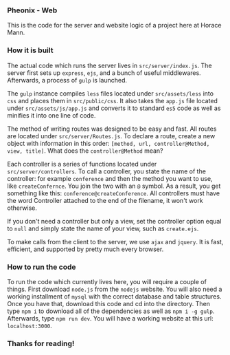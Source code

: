 ### Pheonix - Web
This is the code for the server and website logic of a project here at Horace Mann.

### How it is built
The actual code which runs the server lives in `src/server/index.js`. The server first sets up `express`, `ejs`, and a bunch of useful middlewares. Afterwards, a process of `gulp` is launched.

The `gulp` instance compiles `less` files located under `src/assets/less` into `css` and places them in `src/public/css`. It also takes the `app.js` file located under `src/assets/js/app.js` and converts it to standard `es5` code as well as minifies it into one line of code.

The method of writing routes was designed to be easy and fast. All routes are located under `src/server/Routes.js`. To declare a route, create a new object with information in this order: `[method, url, controller@Method, view, title]`. What does the `controller@Method` mean? 

Each controller is a series of functions located under `src/server/controllers`. To call a controller, you state the name of the controller: for example `conference` and then the method you want to use, like `createConfernce`. You join the two with an `@` symbol. As a result, you get something like this: `conference@createConference`. All controllers must have the word Controller attached to the end of the filename, it won't work otherwise. 

If you don't need a controller but only a view, set the controller option equal to `null` and simply state the name of your view, such as `create.ejs`.

To make calls from the client to the server, we use `ajax` and `jquery`. It is fast, efficient, and supported by pretty much every browser.

### How to run the code
To run the code which currently lives here, you will require a couple of things. First download `node.js` from the `nodejs` website. You will also need a working installment of `mysql` with the correct database and table structures. Once you have that, download this code and cd into the directory. Then type `npm i` to download all of the dependencies as well as `npm i -g gulp`. Afterwards, type `npm run dev`. You will have a working website at this url: `localhost:3000`.

### Thanks for reading!